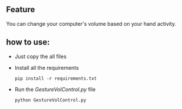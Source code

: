 ## Feature
You can change your computer's volume based on your hand activity.

## how to use:

* Just copy the all files

* Install all the requirements
  
  <code>pip install -r requirements.txt</code>
  
* Run the *GestureVolControl.py* file 
  
  <code>python GestureVolControl.py</code>
